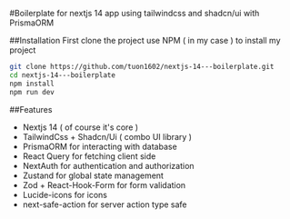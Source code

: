 #Boilerplate for nextjs 14 app using tailwindcss and shadcn/ui with PrismaORM

##Installation
First clone the project
use NPM ( in my case ) to install my project
```bash
git clone https://github.com/tuon1602/nextjs-14---boilerplate.git
cd nextjs-14---boilerplate
npm install
npm run dev
```
##Features
- Nextjs 14 ( of course it's core )
- TailwindCss + Shadcn/Ui ( combo UI library )
- PrismaORM for interacting with database
- React Query for fetching client side
- NextAuth for authentication and authorization
- Zustand for global state management
- Zod + React-Hook-Form for form validation
- Lucide-icons for icons
- next-safe-action for server action type safe
